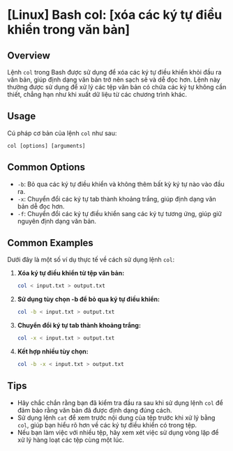 # [Linux] Bash col: [xóa các ký tự điều khiển trong văn bản]

## Overview
Lệnh `col` trong Bash được sử dụng để xóa các ký tự điều khiển khỏi đầu ra văn bản, giúp định dạng văn bản trở nên sạch sẽ và dễ đọc hơn. Lệnh này thường được sử dụng để xử lý các tệp văn bản có chứa các ký tự không cần thiết, chẳng hạn như khi xuất dữ liệu từ các chương trình khác.

## Usage
Cú pháp cơ bản của lệnh `col` như sau:
```
col [options] [arguments]
```

## Common Options
- `-b`: Bỏ qua các ký tự điều khiển và không thêm bất kỳ ký tự nào vào đầu ra.
- `-x`: Chuyển đổi các ký tự tab thành khoảng trắng, giúp định dạng văn bản dễ đọc hơn.
- `-f`: Chuyển đổi các ký tự điều khiển sang các ký tự tương ứng, giúp giữ nguyên định dạng văn bản.

## Common Examples
Dưới đây là một số ví dụ thực tế về cách sử dụng lệnh `col`:

1. **Xóa ký tự điều khiển từ tệp văn bản:**
   ```bash
   col < input.txt > output.txt
   ```

2. **Sử dụng tùy chọn -b để bỏ qua ký tự điều khiển:**
   ```bash
   col -b < input.txt > output.txt
   ```

3. **Chuyển đổi ký tự tab thành khoảng trắng:**
   ```bash
   col -x < input.txt > output.txt
   ```

4. **Kết hợp nhiều tùy chọn:**
   ```bash
   col -b -x < input.txt > output.txt
   ```

## Tips
- Hãy chắc chắn rằng bạn đã kiểm tra đầu ra sau khi sử dụng lệnh `col` để đảm bảo rằng văn bản đã được định dạng đúng cách.
- Sử dụng lệnh `cat` để xem trước nội dung của tệp trước khi xử lý bằng `col`, giúp bạn hiểu rõ hơn về các ký tự điều khiển có trong tệp.
- Nếu bạn làm việc với nhiều tệp, hãy xem xét việc sử dụng vòng lặp để xử lý hàng loạt các tệp cùng một lúc.